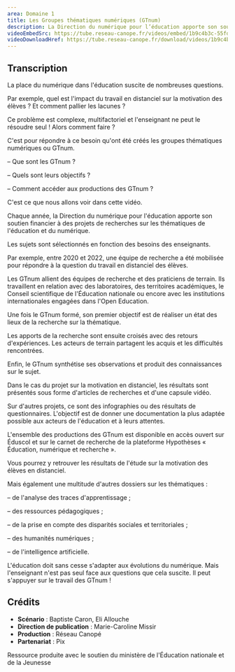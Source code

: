 ```yaml
---
area: Domaine 1
title: Les Groupes thématiques numériques (GTnum)
description: La Direction du numérique pour l’éducation apporte son soutien financier à des projets de recherche sur les thématiques de l’éducation et du numérique. Que sont les GTnum, quels sont leurs objectifs et comment accéder à leurs productions ?
videoEmbedSrc: https://tube.reseau-canope.fr/videos/embed/1b9c4b3c-55fd-4f87-979b-ccf30c5ce44e
videoDownloadHref: https://tube.reseau-canope.fr/download/videos/1b9c4b3c-55fd-4f87-979b-ccf30c5ce44e-1080.mp4
---
```


## Transcription

La place du numérique dans l'éducation suscite de nombreuses questions.

Par exemple, quel est l'impact du travail en distanciel sur la motivation des élèves ?
 Et comment pallier les lacunes ?

Ce problème est complexe, multifactoriel et l'enseignant ne peut le résoudre seul !
 Alors comment faire ?

C'est pour répondre à ce besoin qu'ont été créés les groupes thématiques numériques ou GTnum.

– Que sont les GTnum ?

– Quels sont leurs objectifs ?

– Comment accéder aux productions des GTnum ?

C'est ce que nous allons voir dans cette vidéo.

Chaque année, la Direction du numérique pour l'éducation apporte son soutien financier à des projets de recherches sur les thématiques de l'éducation et du numérique.

Les sujets sont sélectionnés en fonction des besoins des enseignants.

Par exemple, entre 2020 et 2022, une équipe de recherche a été mobilisée pour répondre à la question du travail en distanciel des élèves.

Les GTnum allient des équipes de recherche et des praticiens de terrain. Ils travaillent en relation avec des laboratoires, des territoires académiques, le Conseil scientifique de l'Éducation nationale ou encore avec les institutions internationales engagées dans l'Open Education.

Une fois le GTnum formé, son premier objectif est de réaliser un état des lieux de la recherche sur la thématique.

Les apports de la recherche sont ensuite croisés avec des retours d'expériences. Les acteurs de terrain partagent les acquis et les difficultés rencontrées.

Enfin, le GTnum synthétise ses observations et produit des connaissances sur le sujet.

Dans le cas du projet sur la motivation en distanciel, les résultats sont présentés sous forme d'articles de recherches et d'une capsule vidéo.

Sur d'autres projets, ce sont des infographies ou des résultats de questionnaires. L'objectif est de donner une documentation la plus adaptée possible aux acteurs de l'éducation et à leurs attentes.

L'ensemble des productions des GTnum est disponible en accès ouvert sur Éduscol et sur le carnet de recherche de la plateforme Hypothèses « Éducation, numérique et recherche ».

Vous pourrez y retrouver les résultats de l'étude sur la motivation des élèves en distanciel.

Mais également une multitude d'autres dossiers sur les thématiques :

– de l'analyse des traces d'apprentissage ;

– des ressources pédagogiques ;

– de la prise en compte des disparités sociales et territoriales ;

– des humanités numériques ;

– de l'intelligence artificielle.

L'éducation doit sans cesse s'adapter aux évolutions du numérique. Mais l'enseignant n'est pas seul face aux questions que cela suscite. Il peut s'appuyer sur le travail des GTnum !

## Crédits

- **Scénario** : Baptiste Caron, Eli Allouche
- **Direction de publication** : Marie-Caroline Missir
- **Production** : Réseau Canopé
- **Partenariat** : Pix

Ressource produite avec le soutien du ministère de l'Éducation nationale et de la Jeunesse
